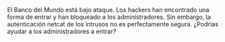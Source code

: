 



El Banco del Mundo está bajo ataque. Los hackers han encontrado una forma de entrar y han bloqueado a los administradores. Sin embargo, la autenticación netcat de los intrusos no es perfectamente segura. ¿Podrías ayudar a los administradores a entrar?